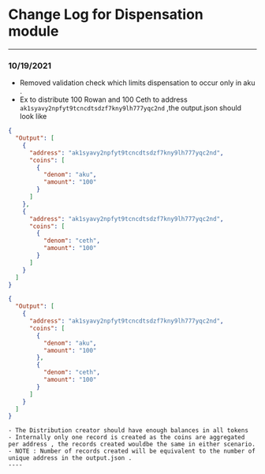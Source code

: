 # Change Log for Dispensation module

---
### 10/19/2021
- Removed validation check which limits dispensation to occur only in aku .
- Ex to distribute 100 Rowan and 100 Ceth to address `ak1syavy2npfyt9tcncdtsdzf7kny9lh777yqc2nd` ,the output.json should look like 
```json
{
  "Output": [
    {
      "address": "ak1syavy2npfyt9tcncdtsdzf7kny9lh777yqc2nd",
      "coins": [
        {
          "denom": "aku",
          "amount": "100"
        }
      ]
    },
    {
      "address": "ak1syavy2npfyt9tcncdtsdzf7kny9lh777yqc2nd",
      "coins": [
        {
          "denom": "ceth",
          "amount": "100"
        }
      ]
    }
  ]
}
```
```json
{
  "Output": [
    {
      "address": "ak1syavy2npfyt9tcncdtsdzf7kny9lh777yqc2nd",
      "coins": [
        {
          "denom": "aku",
          "amount": "100"
        },
        {
          "denom": "ceth",
          "amount": "100"
        }
      ]
    }
  ]
}
```


```
- The Distribution creator should have enough balances in all tokens 
- Internally only one record is created as the coins are aggregated per address , the records created wouldbe the same in either scenario.
- NOTE : Number of records created will be equivalent to the number of unique address in the output.json .
----